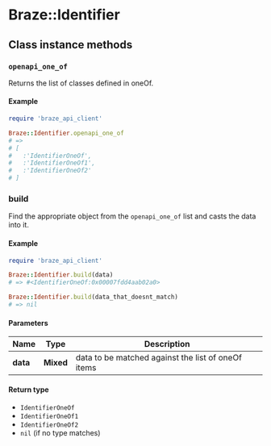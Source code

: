 # Braze::Identifier

## Class instance methods

### `openapi_one_of`

Returns the list of classes defined in oneOf.

#### Example

```ruby
require 'braze_api_client'

Braze::Identifier.openapi_one_of
# =>
# [
#   :'IdentifierOneOf',
#   :'IdentifierOneOf1',
#   :'IdentifierOneOf2'
# ]
```

### build

Find the appropriate object from the `openapi_one_of` list and casts the data into it.

#### Example

```ruby
require 'braze_api_client'

Braze::Identifier.build(data)
# => #<IdentifierOneOf:0x00007fdd4aab02a0>

Braze::Identifier.build(data_that_doesnt_match)
# => nil
```

#### Parameters

| Name | Type | Description |
| ---- | ---- | ----------- |
| **data** | **Mixed** | data to be matched against the list of oneOf items |

#### Return type

- `IdentifierOneOf`
- `IdentifierOneOf1`
- `IdentifierOneOf2`
- `nil` (if no type matches)

